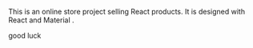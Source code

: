This is an online store project selling React products. It is designed with React and Material .

good luck

